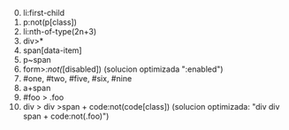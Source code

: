 0. li:first-child
1. p:not(p[class])
2. li:nth-of-type(2n+3)
3. div>*
4. span[data-item]
5. p~span
6. form>*:not(*[disabled]) (solucion optimizada ":enabled")
7. #one, #two, #five, #six, #nine
8. a+span
9. #foo > .foo
10. div > div >span + code:not(code[class]) (solucion optimizada: "div div span + code:not(.foo)")